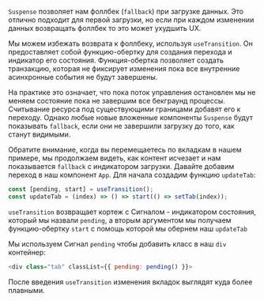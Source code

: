 `Suspense` позволяет нам фоллбек (`fallback`) при загрузке данных. Это отлично подходит для первой загрузки, но если при каждом изменении данных возвращать фоллбек то это может ухудшить UX.

Мы можем избежать возврата к фоллбеку, используя `useTransition`. Он предоставляет собой функцию-обертку для создания перехода и индикатор его состояния. Функция-обертка позволяет создать транзакцию, которая не фиксирует изменения пока все внутренние асинхронные события не будут завершены.

На практике это означает, что пока поток управления остановлен мы не меняем состояние пока не завершим все бекграунд процессы. Считывание ресурса под существующими границами добавят его к переходу. Однако любые новые вложенные компоненты `Suspense` будут показывать `fallback`, если они не завершили загрузку до того, как станут видимыми.

Обратите внимание, когда вы перемещаетесь по вкладкам в нашем примере, мы продолжаем видеть, как контент исчезает и нам показывается `fallback` с индикатором загрузки. Давайте добавим переход в наш компонент `App`. Для начала создадим функцию `updateTab`:

```js
const [pending, start] = useTransition();
const updateTab = (index) => () => start(() => setTab(index));
```

`useTransition` возвращает кортеж с Сигналом - индикатором состояния, который мы назвали `pending`, а вторым аргументом мы получаем функцию-обертку `start` с помощь которой мы обернем наш `updateTab`

Мы используем Сигнал `pending` чтобы добавить класс в наш `div` контейнер:

```js
<div class="tab" classList={{ pending: pending() }}>
```

После введения `useTransition` изменения вкладок выглядят куда более плавными.
